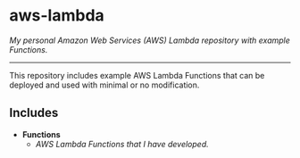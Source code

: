 # aws-lambda

*My personal Amazon Web Services (AWS) Lambda repository with example Functions.*

----

This repository includes example AWS Lambda Functions that can be deployed and used with minimal or no modification.

## Includes

* **Functions**
  * *AWS Lambda Functions that I have developed.*